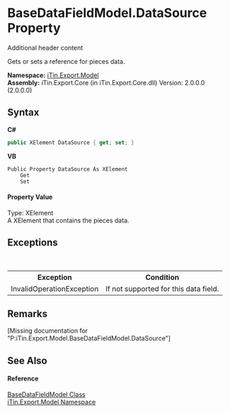 # BaseDataFieldModel.DataSource Property 
Additional header content 

Gets or sets a reference for pieces data.

**Namespace:**&nbsp;<a href="N_iTin_Export_Model">iTin.Export.Model</a><br />**Assembly:**&nbsp;iTin.Export.Core (in iTin.Export.Core.dll) Version: 2.0.0.0 (2.0.0.0)

## Syntax

**C#**<br />
``` C#
public XElement DataSource { get; set; }
```

**VB**<br />
``` VB
Public Property DataSource As XElement
	Get
	Set
```


#### Property Value
Type: XElement<br />A XElement that contains the pieces data.

## Exceptions
&nbsp;<table><tr><th>Exception</th><th>Condition</th></tr><tr><td>InvalidOperationException</td><td>If not supported for this data field.</td></tr></table>

## Remarks
\[Missing <remarks> documentation for "P:iTin.Export.Model.BaseDataFieldModel.DataSource"\]

## See Also


#### Reference
<a href="T_iTin_Export_Model_BaseDataFieldModel">BaseDataFieldModel Class</a><br /><a href="N_iTin_Export_Model">iTin.Export.Model Namespace</a><br />